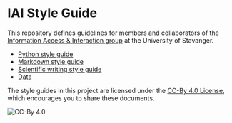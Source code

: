 # IAI Style Guide

This repository defines guidelines for members and collaborators of the [Information Access & Interaction group](https://iai.group) at the University of Stavanger.

  * [Python style guide](python/)
  * [Markdown style guide](markdown/)
  * [Scientific writing style guide](writing/)
  * [Data](data/)

The style guides in this project are licensed under the [CC-By 4.0 License](https://creativecommons.org/licenses/by/4.0/), which encourages you to share these documents.

![CC-By 4.0](https://licensebuttons.net/l/by/4.0/88x31.png)

